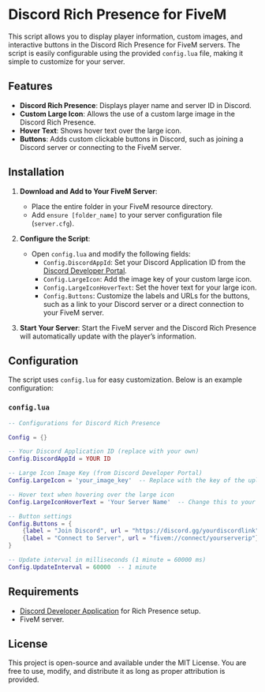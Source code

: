 # Discord Rich Presence for FiveM

This script allows you to display player information, custom images, and interactive buttons in the Discord Rich Presence for FiveM servers. The script is easily configurable using the provided `config.lua` file, making it simple to customize for your server.

## Features

- **Discord Rich Presence**: Displays player name and server ID in Discord.
- **Custom Large Icon**: Allows the use of a custom large image in the Discord Rich Presence.
- **Hover Text**: Shows hover text over the large icon.
- **Buttons**: Adds custom clickable buttons in Discord, such as joining a Discord server or connecting to the FiveM server.

## Installation

1. **Download and Add to Your FiveM Server**:
    - Place the entire folder in your FiveM resource directory.
    - Add `ensure [folder_name]` to your server configuration file (`server.cfg`).

2. **Configure the Script**:
    - Open `config.lua` and modify the following fields:
        - `Config.DiscordAppId`: Set your Discord Application ID from the [Discord Developer Portal](https://discord.com/developers/applications).
        - `Config.LargeIcon`: Add the image key of your custom large icon.
        - `Config.LargeIconHoverText`: Set the hover text for your large icon.
        - `Config.Buttons`: Customize the labels and URLs for the buttons, such as a link to your Discord server or a direct connection to your FiveM server.

3. **Start Your Server**: Start the FiveM server and the Discord Rich Presence will automatically update with the player’s information.

## Configuration

The script uses `config.lua` for easy customization. Below is an example configuration:

### `config.lua`

```lua
-- Configurations for Discord Rich Presence

Config = {}

-- Your Discord Application ID (replace with your own)
Config.DiscordAppId = YOUR ID

-- Large Icon Image Key (from Discord Developer Portal)
Config.LargeIcon = 'your_image_key'  -- Replace with the key of the uploaded image

-- Hover text when hovering over the large icon
Config.LargeIconHoverText = 'Your Server Name'  -- Change this to your desired hover text

-- Button settings
Config.Buttons = {
    {label = "Join Discord", url = "https://discord.gg/yourdiscordlink"},  -- Replace with your Discord invite link
    {label = "Connect to Server", url = "fivem://connect/yourserverip"}  -- Replace with your FiveM server connection URL
}

-- Update interval in milliseconds (1 minute = 60000 ms)
Config.UpdateInterval = 60000  -- 1 minute
```

## Requirements

- [Discord Developer Application](https://discord.com/developers/applications) for Rich Presence setup.
- FiveM server.

## License

This project is open-source and available under the MIT License. You are free to use, modify, and distribute it as long as proper attribution is provided.
